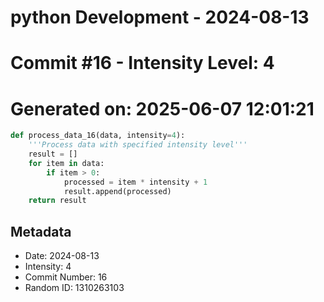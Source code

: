 ﻿# python Development - 2024-08-13
# Commit #16 - Intensity Level: 4
# Generated on: 2025-06-07 12:01:21
```python
def process_data_16(data, intensity=4):
    '''Process data with specified intensity level'''
    result = []
    for item in data:
        if item > 0:
            processed = item * intensity + 1
            result.append(processed)
    return result
```
## Metadata
- Date: 2024-08-13
- Intensity: 4
- Commit Number: 16
- Random ID: 1310263103

